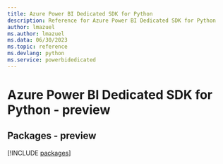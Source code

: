 ```yaml
---
title: Azure Power BI Dedicated SDK for Python
description: Reference for Azure Power BI Dedicated SDK for Python
author: lmazuel
ms.author: lmazuel
ms.data: 06/30/2023
ms.topic: reference
ms.devlang: python
ms.service: powerbidedicated
---
```

# Azure Power BI Dedicated SDK for Python - preview
## Packages - preview
[!INCLUDE [packages](power-bi-dedicated-index.md)]